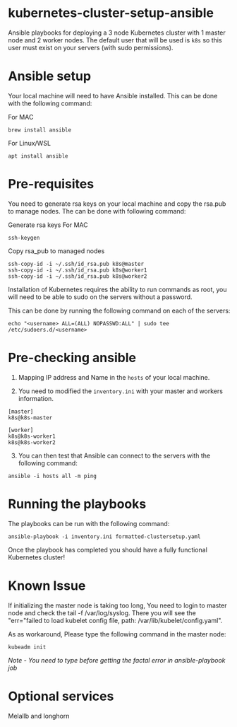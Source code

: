 # kubernetes-cluster-setup-ansible

Ansible playbooks for deploying a 3 node Kubernetes cluster with 1 master node and 2 worker nodes. The default user 
that will be used is `k8s` so this user must exist on your servers (with sudo permissions).

# Ansible setup

Your local machine will need to have Ansible installed. This can be done with the following command:

For MAC
```
brew install ansible
```

For Linux/WSL
```
apt install ansible
```

# Pre-requisites
You need to generate rsa keys on your local machine and copy the rsa.pub to manage nodes. The can be done with following command:

Generate rsa keys
For MAC
```
ssh-keygen
```
Copy rsa_pub to managed nodes
```
ssh-copy-id -i ~/.ssh/id_rsa.pub k8s@master
ssh-copy-id -i ~/.ssh/id_rsa.pub k8s@worker1
ssh-copy-id -i ~/.ssh/id_rsa.pub k8s@worker2
```

Installation of Kubernetes requires the ability to run commands as root, you will need to be able to 
sudo on the servers without a password. 

This can be done by running the following command on each of the servers:

```
echo "<username> ALL=(ALL) NOPASSWD:ALL" | sudo tee /etc/sudoers.d/<username>
```

# Pre-checking ansible
1. Mapping IP address and Name in the `hosts` of your local machine.

2. You need to modified the `inventory.ini` with your master and workers information.

```
[master]
k8s@k8s-master

[worker]
k8s@k8s-worker1
k8s@k8s-worker2
```
3. You can then test that Ansible can connect to the servers with the following command:

```
ansible -i hosts all -m ping
```

# Running the playbooks

The playbooks can be run with the following command:

```
ansible-playbook -i inventory.ini formatted-clustersetup.yaml
```

Once the playbook has completed you should have a fully functional Kubernetes cluster!

# Known Issue

If initializing the master node is taking too long, You need to login to master node and check the tail -f /var/log/syslog. There you will see the "err="failed to load kubelet config file, path: /var/lib/kubelet/config.yaml".

As as workaround, Please type the following command in the master node:

```
kubeadm init
```

*Note - You need to type before getting the factal error in ansible-playbook job*

# Optional services

Melallb and longhorn

